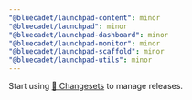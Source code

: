 ```yaml
---
"@bluecadet/launchpad-content": minor
"@bluecadet/launchpad": minor
"@bluecadet/launchpad-dashboard": minor
"@bluecadet/launchpad-monitor": minor
"@bluecadet/launchpad-scaffold": minor
"@bluecadet/launchpad-utils": minor
---
```


Start using [🦋 Changesets](https://github.com/changesets/changesets) to manage releases.
